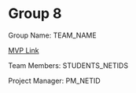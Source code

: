 # Group 8
Group Name: TEAM_NAME

[MVP Link](http://cs196.cs.illinois.edu)

Team Members: STUDENTS_NETIDS

Project Manager: PM_NETID

